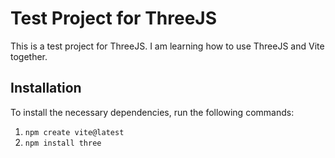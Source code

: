 # Test Project for ThreeJS

This is a test project for ThreeJS. I am learning how to use ThreeJS and Vite together.

## Installation
To install the necessary dependencies, run the following commands:

1. `npm create vite@latest`
2. `npm install three`

